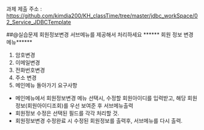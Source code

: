 과제 제출 주소 : https://github.com/kimdia200/KH_classTime/tree/master/jdbc_workSpace/02_Service_JDBCTemplate

##@실습문제
회원정보변경 서브메뉴를 제공해서 처리하세요
****** 회원 정보 변경 메뉴******
1. 암호변경
2. 이메일변경
3. 전화번호변경
4. 주소 변경
9. 메인메뉴 돌아가기
요구사항
* 메인메뉴에서 회원정보변경 메뉴 선택시, 수정할 회원아이디를 입력받고, 해당 회원정보(회원아이디조회)를 우선 보여준 후 서브메뉴출력
* 회원정보 수정은 선택된 필드를 각각 처리할 것.
* 회원정보변경 수정완료 시 수정된 회원정보를 출력후, 서브메뉴를 다시 출력.
